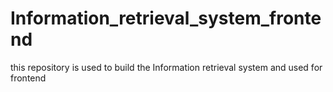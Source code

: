 # Information_retrieval_system_frontend
this repository is used to build the Information retrieval system and used for frontend 
